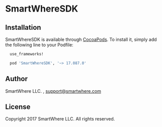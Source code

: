 # SmartWhereSDK

## Installation

SmartWhereSDK is available through [CocoaPods](http://cocoapods.org). To install
it, simply add the following line to your Podfile:

```ruby
  use_frameworks!

  pod 'SmartWhereSDK', '~> 17.087.0'
```

## Author

SmartWhere LLC. , support@smartwhere.com

## License

Copyright 2017 SmartWhere LLC. All rights reserved.
